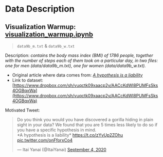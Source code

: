 # Data Description


## Visualization Warmup: [visualization_warmup.ipynb](../visualization_warmup.ipynb)

> `data9b_m.txt`  & `data9b_w.txt`

Description: _contains the body mass index (BMI) of  1786  people, together with the number of steps each of them took on a particular day, in two files: one for men (data/data9b_m.txt), one for women (data/data9b_w.txt)._

* Original article where data comes from: [_A hypothesis is a liability_](https://genomebiology.biomedcentral.com/articles/10.1186/s13059-020-02133-w)
* Link to dataset: [https://www.dropbox.com/sh/vuqctk09xaacp2y/AACcKdWI8PUMFsSks4OGBqxWa](https://www.dropbox.com/sh/vuqctk09xaacp2y/AACcKdWI8PUMFsSks4OGBqxWa)

Motivated Tweet:

<blockquote class="twitter-tweet"><p lang="en" dir="ltr">Do you think you would you have discovered a gorilla hiding in plain sight in your data? We found that you are 5 times less likely to do so if you have a specific hypothesis in mind.<br>*A hypothesis is a liability* <a href="https://t.co/zYvUp2ZOhu">https://t.co/zYvUp2ZOhu</a> <a href="https://t.co/onFforxCo4">pic.twitter.com/onFforxCo4</a></p>&mdash; Itai Yanai (@ItaiYanai) <a href="https://twitter.com/ItaiYanai/status/1301869760062291969?ref_src=twsrc%5Etfw">September 4, 2020</a></blockquote> <script async src="https://platform.twitter.com/widgets.js" charset="utf-8"></script>